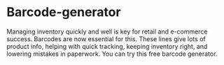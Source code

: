 # Barcode-generator
Managing inventory quickly and well is key for retail and e-commerce success. Barcodes are now essential for this. These lines give lots of product info, helping with quick tracking, keeping inventory right, and lowering mistakes in paperwork. You can try this free barcode generator.
